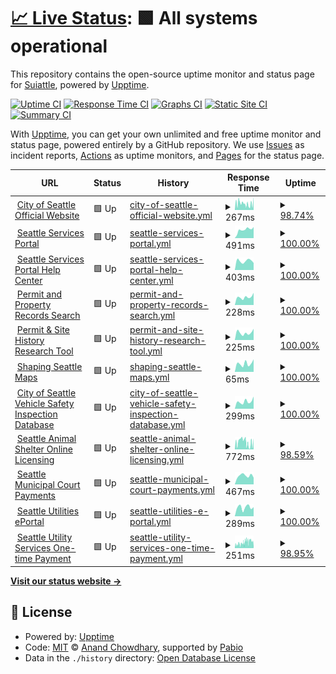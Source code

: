 # [📈 Live Status](https://Suiattle.github.io/upptime): <!--live status--> **🟩 All systems operational**

This repository contains the open-source uptime monitor and status page for [Suiattle](https://Suiattle.github.io/upptime), powered by [Upptime](https://github.com/upptime/upptime).

[![Uptime CI](https://github.com/Suiattle/upptime/workflows/Uptime%20CI/badge.svg)](https://github.com/Suiattle/upptime/actions?query=workflow%3A%22Uptime+CI%22)
[![Response Time CI](https://github.com/Suiattle/upptime/workflows/Response%20Time%20CI/badge.svg)](https://github.com/Suiattle/upptime/actions?query=workflow%3A%22Response+Time+CI%22)
[![Graphs CI](https://github.com/Suiattle/upptime/workflows/Graphs%20CI/badge.svg)](https://github.com/Suiattle/upptime/actions?query=workflow%3A%22Graphs+CI%22)
[![Static Site CI](https://github.com/Suiattle/upptime/workflows/Static%20Site%20CI/badge.svg)](https://github.com/Suiattle/upptime/actions?query=workflow%3A%22Static+Site+CI%22)
[![Summary CI](https://github.com/Suiattle/upptime/workflows/Summary%20CI/badge.svg)](https://github.com/Suiattle/upptime/actions?query=workflow%3A%22Summary+CI%22)

With [Upptime](https://upptime.js.org), you can get your own unlimited and free uptime monitor and status page, powered entirely by a GitHub repository. We use [Issues](https://github.com/Suiattle/upptime/issues) as incident reports, [Actions](https://github.com/Suiattle/upptime/actions) as uptime monitors, and [Pages](https://Suiattle.github.io/upptime) for the status page.

<!--start: status pages-->
<!-- This summary is generated by Upptime (https://github.com/upptime/upptime) -->
<!-- Do not edit this manually, your changes will be overwritten -->
<!-- prettier-ignore -->
| URL | Status | History | Response Time | Uptime |
| --- | ------ | ------- | ------------- | ------ |
| <img alt="" src="https://icons.duckduckgo.com/ip3/www.seattle.gov.ico" height="13"> [City of Seattle Official Website](https://www.seattle.gov) | 🟩 Up | [city-of-seattle-official-website.yml](https://github.com/Suiattle/upptime/commits/HEAD/history/city-of-seattle-official-website.yml) | <details><summary><img alt="Response time graph" src="./graphs/city-of-seattle-official-website/response-time-week.png" height="20"> 267ms</summary><br><a href="https://Suiattle.github.io/upptime/history/city-of-seattle-official-website"><img alt="Response time 563" src="https://img.shields.io/endpoint?url=https%3A%2F%2Fraw.githubusercontent.com%2FSuiattle%2Fupptime%2FHEAD%2Fapi%2Fcity-of-seattle-official-website%2Fresponse-time.json"></a><br><a href="https://Suiattle.github.io/upptime/history/city-of-seattle-official-website"><img alt="24-hour response time 254" src="https://img.shields.io/endpoint?url=https%3A%2F%2Fraw.githubusercontent.com%2FSuiattle%2Fupptime%2FHEAD%2Fapi%2Fcity-of-seattle-official-website%2Fresponse-time-day.json"></a><br><a href="https://Suiattle.github.io/upptime/history/city-of-seattle-official-website"><img alt="7-day response time 267" src="https://img.shields.io/endpoint?url=https%3A%2F%2Fraw.githubusercontent.com%2FSuiattle%2Fupptime%2FHEAD%2Fapi%2Fcity-of-seattle-official-website%2Fresponse-time-week.json"></a><br><a href="https://Suiattle.github.io/upptime/history/city-of-seattle-official-website"><img alt="30-day response time 421" src="https://img.shields.io/endpoint?url=https%3A%2F%2Fraw.githubusercontent.com%2FSuiattle%2Fupptime%2FHEAD%2Fapi%2Fcity-of-seattle-official-website%2Fresponse-time-month.json"></a><br><a href="https://Suiattle.github.io/upptime/history/city-of-seattle-official-website"><img alt="1-year response time 563" src="https://img.shields.io/endpoint?url=https%3A%2F%2Fraw.githubusercontent.com%2FSuiattle%2Fupptime%2FHEAD%2Fapi%2Fcity-of-seattle-official-website%2Fresponse-time-year.json"></a></details> | <details><summary><a href="https://Suiattle.github.io/upptime/history/city-of-seattle-official-website">98.74%</a></summary><a href="https://Suiattle.github.io/upptime/history/city-of-seattle-official-website"><img alt="All-time uptime 99.86%" src="https://img.shields.io/endpoint?url=https%3A%2F%2Fraw.githubusercontent.com%2FSuiattle%2Fupptime%2FHEAD%2Fapi%2Fcity-of-seattle-official-website%2Fuptime.json"></a><br><a href="https://Suiattle.github.io/upptime/history/city-of-seattle-official-website"><img alt="24-hour uptime 93.35%" src="https://img.shields.io/endpoint?url=https%3A%2F%2Fraw.githubusercontent.com%2FSuiattle%2Fupptime%2FHEAD%2Fapi%2Fcity-of-seattle-official-website%2Fuptime-day.json"></a><br><a href="https://Suiattle.github.io/upptime/history/city-of-seattle-official-website"><img alt="7-day uptime 98.74%" src="https://img.shields.io/endpoint?url=https%3A%2F%2Fraw.githubusercontent.com%2FSuiattle%2Fupptime%2FHEAD%2Fapi%2Fcity-of-seattle-official-website%2Fuptime-week.json"></a><br><a href="https://Suiattle.github.io/upptime/history/city-of-seattle-official-website"><img alt="30-day uptime 99.71%" src="https://img.shields.io/endpoint?url=https%3A%2F%2Fraw.githubusercontent.com%2FSuiattle%2Fupptime%2FHEAD%2Fapi%2Fcity-of-seattle-official-website%2Fuptime-month.json"></a><br><a href="https://Suiattle.github.io/upptime/history/city-of-seattle-official-website"><img alt="1-year uptime 99.86%" src="https://img.shields.io/endpoint?url=https%3A%2F%2Fraw.githubusercontent.com%2FSuiattle%2Fupptime%2FHEAD%2Fapi%2Fcity-of-seattle-official-website%2Fuptime-year.json"></a></details>
| <img alt="" src="https://icons.duckduckgo.com/ip3/services.seattle.gov.ico" height="13"> [Seattle Services Portal](https://services.seattle.gov/portal/) | 🟩 Up | [seattle-services-portal.yml](https://github.com/Suiattle/upptime/commits/HEAD/history/seattle-services-portal.yml) | <details><summary><img alt="Response time graph" src="./graphs/seattle-services-portal/response-time-week.png" height="20"> 491ms</summary><br><a href="https://Suiattle.github.io/upptime/history/seattle-services-portal"><img alt="Response time 397" src="https://img.shields.io/endpoint?url=https%3A%2F%2Fraw.githubusercontent.com%2FSuiattle%2Fupptime%2FHEAD%2Fapi%2Fseattle-services-portal%2Fresponse-time.json"></a><br><a href="https://Suiattle.github.io/upptime/history/seattle-services-portal"><img alt="24-hour response time 333" src="https://img.shields.io/endpoint?url=https%3A%2F%2Fraw.githubusercontent.com%2FSuiattle%2Fupptime%2FHEAD%2Fapi%2Fseattle-services-portal%2Fresponse-time-day.json"></a><br><a href="https://Suiattle.github.io/upptime/history/seattle-services-portal"><img alt="7-day response time 491" src="https://img.shields.io/endpoint?url=https%3A%2F%2Fraw.githubusercontent.com%2FSuiattle%2Fupptime%2FHEAD%2Fapi%2Fseattle-services-portal%2Fresponse-time-week.json"></a><br><a href="https://Suiattle.github.io/upptime/history/seattle-services-portal"><img alt="30-day response time 413" src="https://img.shields.io/endpoint?url=https%3A%2F%2Fraw.githubusercontent.com%2FSuiattle%2Fupptime%2FHEAD%2Fapi%2Fseattle-services-portal%2Fresponse-time-month.json"></a><br><a href="https://Suiattle.github.io/upptime/history/seattle-services-portal"><img alt="1-year response time 397" src="https://img.shields.io/endpoint?url=https%3A%2F%2Fraw.githubusercontent.com%2FSuiattle%2Fupptime%2FHEAD%2Fapi%2Fseattle-services-portal%2Fresponse-time-year.json"></a></details> | <details><summary><a href="https://Suiattle.github.io/upptime/history/seattle-services-portal">100.00%</a></summary><a href="https://Suiattle.github.io/upptime/history/seattle-services-portal"><img alt="All-time uptime 99.85%" src="https://img.shields.io/endpoint?url=https%3A%2F%2Fraw.githubusercontent.com%2FSuiattle%2Fupptime%2FHEAD%2Fapi%2Fseattle-services-portal%2Fuptime.json"></a><br><a href="https://Suiattle.github.io/upptime/history/seattle-services-portal"><img alt="24-hour uptime 100.00%" src="https://img.shields.io/endpoint?url=https%3A%2F%2Fraw.githubusercontent.com%2FSuiattle%2Fupptime%2FHEAD%2Fapi%2Fseattle-services-portal%2Fuptime-day.json"></a><br><a href="https://Suiattle.github.io/upptime/history/seattle-services-portal"><img alt="7-day uptime 100.00%" src="https://img.shields.io/endpoint?url=https%3A%2F%2Fraw.githubusercontent.com%2FSuiattle%2Fupptime%2FHEAD%2Fapi%2Fseattle-services-portal%2Fuptime-week.json"></a><br><a href="https://Suiattle.github.io/upptime/history/seattle-services-portal"><img alt="30-day uptime 99.86%" src="https://img.shields.io/endpoint?url=https%3A%2F%2Fraw.githubusercontent.com%2FSuiattle%2Fupptime%2FHEAD%2Fapi%2Fseattle-services-portal%2Fuptime-month.json"></a><br><a href="https://Suiattle.github.io/upptime/history/seattle-services-portal"><img alt="1-year uptime 99.85%" src="https://img.shields.io/endpoint?url=https%3A%2F%2Fraw.githubusercontent.com%2FSuiattle%2Fupptime%2FHEAD%2Fapi%2Fseattle-services-portal%2Fuptime-year.json"></a></details>
| <img alt="" src="https://icons.duckduckgo.com/ip3/seattlegov.zendesk.com.ico" height="13"> [Seattle Services Portal Help Center](https://seattlegov.zendesk.com/hc/) | 🟩 Up | [seattle-services-portal-help-center.yml](https://github.com/Suiattle/upptime/commits/HEAD/history/seattle-services-portal-help-center.yml) | <details><summary><img alt="Response time graph" src="./graphs/seattle-services-portal-help-center/response-time-week.png" height="20"> 403ms</summary><br><a href="https://Suiattle.github.io/upptime/history/seattle-services-portal-help-center"><img alt="Response time 415" src="https://img.shields.io/endpoint?url=https%3A%2F%2Fraw.githubusercontent.com%2FSuiattle%2Fupptime%2FHEAD%2Fapi%2Fseattle-services-portal-help-center%2Fresponse-time.json"></a><br><a href="https://Suiattle.github.io/upptime/history/seattle-services-portal-help-center"><img alt="24-hour response time 401" src="https://img.shields.io/endpoint?url=https%3A%2F%2Fraw.githubusercontent.com%2FSuiattle%2Fupptime%2FHEAD%2Fapi%2Fseattle-services-portal-help-center%2Fresponse-time-day.json"></a><br><a href="https://Suiattle.github.io/upptime/history/seattle-services-portal-help-center"><img alt="7-day response time 403" src="https://img.shields.io/endpoint?url=https%3A%2F%2Fraw.githubusercontent.com%2FSuiattle%2Fupptime%2FHEAD%2Fapi%2Fseattle-services-portal-help-center%2Fresponse-time-week.json"></a><br><a href="https://Suiattle.github.io/upptime/history/seattle-services-portal-help-center"><img alt="30-day response time 422" src="https://img.shields.io/endpoint?url=https%3A%2F%2Fraw.githubusercontent.com%2FSuiattle%2Fupptime%2FHEAD%2Fapi%2Fseattle-services-portal-help-center%2Fresponse-time-month.json"></a><br><a href="https://Suiattle.github.io/upptime/history/seattle-services-portal-help-center"><img alt="1-year response time 415" src="https://img.shields.io/endpoint?url=https%3A%2F%2Fraw.githubusercontent.com%2FSuiattle%2Fupptime%2FHEAD%2Fapi%2Fseattle-services-portal-help-center%2Fresponse-time-year.json"></a></details> | <details><summary><a href="https://Suiattle.github.io/upptime/history/seattle-services-portal-help-center">100.00%</a></summary><a href="https://Suiattle.github.io/upptime/history/seattle-services-portal-help-center"><img alt="All-time uptime 100.00%" src="https://img.shields.io/endpoint?url=https%3A%2F%2Fraw.githubusercontent.com%2FSuiattle%2Fupptime%2FHEAD%2Fapi%2Fseattle-services-portal-help-center%2Fuptime.json"></a><br><a href="https://Suiattle.github.io/upptime/history/seattle-services-portal-help-center"><img alt="24-hour uptime 100.00%" src="https://img.shields.io/endpoint?url=https%3A%2F%2Fraw.githubusercontent.com%2FSuiattle%2Fupptime%2FHEAD%2Fapi%2Fseattle-services-portal-help-center%2Fuptime-day.json"></a><br><a href="https://Suiattle.github.io/upptime/history/seattle-services-portal-help-center"><img alt="7-day uptime 100.00%" src="https://img.shields.io/endpoint?url=https%3A%2F%2Fraw.githubusercontent.com%2FSuiattle%2Fupptime%2FHEAD%2Fapi%2Fseattle-services-portal-help-center%2Fuptime-week.json"></a><br><a href="https://Suiattle.github.io/upptime/history/seattle-services-portal-help-center"><img alt="30-day uptime 100.00%" src="https://img.shields.io/endpoint?url=https%3A%2F%2Fraw.githubusercontent.com%2FSuiattle%2Fupptime%2FHEAD%2Fapi%2Fseattle-services-portal-help-center%2Fuptime-month.json"></a><br><a href="https://Suiattle.github.io/upptime/history/seattle-services-portal-help-center"><img alt="1-year uptime 100.00%" src="https://img.shields.io/endpoint?url=https%3A%2F%2Fraw.githubusercontent.com%2FSuiattle%2Fupptime%2FHEAD%2Fapi%2Fseattle-services-portal-help-center%2Fuptime-year.json"></a></details>
| <img alt="" src="https://icons.duckduckgo.com/ip3/web.seattle.gov.ico" height="13"> [Permit and Property Records Search](https://web.seattle.gov/dpd/edms/) | 🟩 Up | [permit-and-property-records-search.yml](https://github.com/Suiattle/upptime/commits/HEAD/history/permit-and-property-records-search.yml) | <details><summary><img alt="Response time graph" src="./graphs/permit-and-property-records-search/response-time-week.png" height="20"> 228ms</summary><br><a href="https://Suiattle.github.io/upptime/history/permit-and-property-records-search"><img alt="Response time 271" src="https://img.shields.io/endpoint?url=https%3A%2F%2Fraw.githubusercontent.com%2FSuiattle%2Fupptime%2FHEAD%2Fapi%2Fpermit-and-property-records-search%2Fresponse-time.json"></a><br><a href="https://Suiattle.github.io/upptime/history/permit-and-property-records-search"><img alt="24-hour response time 276" src="https://img.shields.io/endpoint?url=https%3A%2F%2Fraw.githubusercontent.com%2FSuiattle%2Fupptime%2FHEAD%2Fapi%2Fpermit-and-property-records-search%2Fresponse-time-day.json"></a><br><a href="https://Suiattle.github.io/upptime/history/permit-and-property-records-search"><img alt="7-day response time 228" src="https://img.shields.io/endpoint?url=https%3A%2F%2Fraw.githubusercontent.com%2FSuiattle%2Fupptime%2FHEAD%2Fapi%2Fpermit-and-property-records-search%2Fresponse-time-week.json"></a><br><a href="https://Suiattle.github.io/upptime/history/permit-and-property-records-search"><img alt="30-day response time 264" src="https://img.shields.io/endpoint?url=https%3A%2F%2Fraw.githubusercontent.com%2FSuiattle%2Fupptime%2FHEAD%2Fapi%2Fpermit-and-property-records-search%2Fresponse-time-month.json"></a><br><a href="https://Suiattle.github.io/upptime/history/permit-and-property-records-search"><img alt="1-year response time 271" src="https://img.shields.io/endpoint?url=https%3A%2F%2Fraw.githubusercontent.com%2FSuiattle%2Fupptime%2FHEAD%2Fapi%2Fpermit-and-property-records-search%2Fresponse-time-year.json"></a></details> | <details><summary><a href="https://Suiattle.github.io/upptime/history/permit-and-property-records-search">100.00%</a></summary><a href="https://Suiattle.github.io/upptime/history/permit-and-property-records-search"><img alt="All-time uptime 100.00%" src="https://img.shields.io/endpoint?url=https%3A%2F%2Fraw.githubusercontent.com%2FSuiattle%2Fupptime%2FHEAD%2Fapi%2Fpermit-and-property-records-search%2Fuptime.json"></a><br><a href="https://Suiattle.github.io/upptime/history/permit-and-property-records-search"><img alt="24-hour uptime 100.00%" src="https://img.shields.io/endpoint?url=https%3A%2F%2Fraw.githubusercontent.com%2FSuiattle%2Fupptime%2FHEAD%2Fapi%2Fpermit-and-property-records-search%2Fuptime-day.json"></a><br><a href="https://Suiattle.github.io/upptime/history/permit-and-property-records-search"><img alt="7-day uptime 100.00%" src="https://img.shields.io/endpoint?url=https%3A%2F%2Fraw.githubusercontent.com%2FSuiattle%2Fupptime%2FHEAD%2Fapi%2Fpermit-and-property-records-search%2Fuptime-week.json"></a><br><a href="https://Suiattle.github.io/upptime/history/permit-and-property-records-search"><img alt="30-day uptime 100.00%" src="https://img.shields.io/endpoint?url=https%3A%2F%2Fraw.githubusercontent.com%2FSuiattle%2Fupptime%2FHEAD%2Fapi%2Fpermit-and-property-records-search%2Fuptime-month.json"></a><br><a href="https://Suiattle.github.io/upptime/history/permit-and-property-records-search"><img alt="1-year uptime 100.00%" src="https://img.shields.io/endpoint?url=https%3A%2F%2Fraw.githubusercontent.com%2FSuiattle%2Fupptime%2FHEAD%2Fapi%2Fpermit-and-property-records-search%2Fuptime-year.json"></a></details>
| <img alt="" src="https://icons.duckduckgo.com/ip3/maps.seattle.gov.ico" height="13"> [Permit & Site History Research Tool](https://maps.seattle.gov/sdcipermithistory/) | 🟩 Up | [permit-and-site-history-research-tool.yml](https://github.com/Suiattle/upptime/commits/HEAD/history/permit-and-site-history-research-tool.yml) | <details><summary><img alt="Response time graph" src="./graphs/permit-and-site-history-research-tool/response-time-week.png" height="20"> 225ms</summary><br><a href="https://Suiattle.github.io/upptime/history/permit-and-site-history-research-tool"><img alt="Response time 487" src="https://img.shields.io/endpoint?url=https%3A%2F%2Fraw.githubusercontent.com%2FSuiattle%2Fupptime%2FHEAD%2Fapi%2Fpermit-and-site-history-research-tool%2Fresponse-time.json"></a><br><a href="https://Suiattle.github.io/upptime/history/permit-and-site-history-research-tool"><img alt="24-hour response time 275" src="https://img.shields.io/endpoint?url=https%3A%2F%2Fraw.githubusercontent.com%2FSuiattle%2Fupptime%2FHEAD%2Fapi%2Fpermit-and-site-history-research-tool%2Fresponse-time-day.json"></a><br><a href="https://Suiattle.github.io/upptime/history/permit-and-site-history-research-tool"><img alt="7-day response time 225" src="https://img.shields.io/endpoint?url=https%3A%2F%2Fraw.githubusercontent.com%2FSuiattle%2Fupptime%2FHEAD%2Fapi%2Fpermit-and-site-history-research-tool%2Fresponse-time-week.json"></a><br><a href="https://Suiattle.github.io/upptime/history/permit-and-site-history-research-tool"><img alt="30-day response time 501" src="https://img.shields.io/endpoint?url=https%3A%2F%2Fraw.githubusercontent.com%2FSuiattle%2Fupptime%2FHEAD%2Fapi%2Fpermit-and-site-history-research-tool%2Fresponse-time-month.json"></a><br><a href="https://Suiattle.github.io/upptime/history/permit-and-site-history-research-tool"><img alt="1-year response time 487" src="https://img.shields.io/endpoint?url=https%3A%2F%2Fraw.githubusercontent.com%2FSuiattle%2Fupptime%2FHEAD%2Fapi%2Fpermit-and-site-history-research-tool%2Fresponse-time-year.json"></a></details> | <details><summary><a href="https://Suiattle.github.io/upptime/history/permit-and-site-history-research-tool">100.00%</a></summary><a href="https://Suiattle.github.io/upptime/history/permit-and-site-history-research-tool"><img alt="All-time uptime 99.98%" src="https://img.shields.io/endpoint?url=https%3A%2F%2Fraw.githubusercontent.com%2FSuiattle%2Fupptime%2FHEAD%2Fapi%2Fpermit-and-site-history-research-tool%2Fuptime.json"></a><br><a href="https://Suiattle.github.io/upptime/history/permit-and-site-history-research-tool"><img alt="24-hour uptime 100.00%" src="https://img.shields.io/endpoint?url=https%3A%2F%2Fraw.githubusercontent.com%2FSuiattle%2Fupptime%2FHEAD%2Fapi%2Fpermit-and-site-history-research-tool%2Fuptime-day.json"></a><br><a href="https://Suiattle.github.io/upptime/history/permit-and-site-history-research-tool"><img alt="7-day uptime 100.00%" src="https://img.shields.io/endpoint?url=https%3A%2F%2Fraw.githubusercontent.com%2FSuiattle%2Fupptime%2FHEAD%2Fapi%2Fpermit-and-site-history-research-tool%2Fuptime-week.json"></a><br><a href="https://Suiattle.github.io/upptime/history/permit-and-site-history-research-tool"><img alt="30-day uptime 100.00%" src="https://img.shields.io/endpoint?url=https%3A%2F%2Fraw.githubusercontent.com%2FSuiattle%2Fupptime%2FHEAD%2Fapi%2Fpermit-and-site-history-research-tool%2Fuptime-month.json"></a><br><a href="https://Suiattle.github.io/upptime/history/permit-and-site-history-research-tool"><img alt="1-year uptime 99.98%" src="https://img.shields.io/endpoint?url=https%3A%2F%2Fraw.githubusercontent.com%2FSuiattle%2Fupptime%2FHEAD%2Fapi%2Fpermit-and-site-history-research-tool%2Fuptime-year.json"></a></details>
| <img alt="" src="https://icons.duckduckgo.com/ip3/web.seattle.gov.ico" height="13"> [Shaping Seattle Maps](https://web.seattle.gov/sdci/ShapingSeattle/) | 🟩 Up | [shaping-seattle-maps.yml](https://github.com/Suiattle/upptime/commits/HEAD/history/shaping-seattle-maps.yml) | <details><summary><img alt="Response time graph" src="./graphs/shaping-seattle-maps/response-time-week.png" height="20"> 65ms</summary><br><a href="https://Suiattle.github.io/upptime/history/shaping-seattle-maps"><img alt="Response time 71" src="https://img.shields.io/endpoint?url=https%3A%2F%2Fraw.githubusercontent.com%2FSuiattle%2Fupptime%2FHEAD%2Fapi%2Fshaping-seattle-maps%2Fresponse-time.json"></a><br><a href="https://Suiattle.github.io/upptime/history/shaping-seattle-maps"><img alt="24-hour response time 65" src="https://img.shields.io/endpoint?url=https%3A%2F%2Fraw.githubusercontent.com%2FSuiattle%2Fupptime%2FHEAD%2Fapi%2Fshaping-seattle-maps%2Fresponse-time-day.json"></a><br><a href="https://Suiattle.github.io/upptime/history/shaping-seattle-maps"><img alt="7-day response time 65" src="https://img.shields.io/endpoint?url=https%3A%2F%2Fraw.githubusercontent.com%2FSuiattle%2Fupptime%2FHEAD%2Fapi%2Fshaping-seattle-maps%2Fresponse-time-week.json"></a><br><a href="https://Suiattle.github.io/upptime/history/shaping-seattle-maps"><img alt="30-day response time 68" src="https://img.shields.io/endpoint?url=https%3A%2F%2Fraw.githubusercontent.com%2FSuiattle%2Fupptime%2FHEAD%2Fapi%2Fshaping-seattle-maps%2Fresponse-time-month.json"></a><br><a href="https://Suiattle.github.io/upptime/history/shaping-seattle-maps"><img alt="1-year response time 71" src="https://img.shields.io/endpoint?url=https%3A%2F%2Fraw.githubusercontent.com%2FSuiattle%2Fupptime%2FHEAD%2Fapi%2Fshaping-seattle-maps%2Fresponse-time-year.json"></a></details> | <details><summary><a href="https://Suiattle.github.io/upptime/history/shaping-seattle-maps">100.00%</a></summary><a href="https://Suiattle.github.io/upptime/history/shaping-seattle-maps"><img alt="All-time uptime 99.93%" src="https://img.shields.io/endpoint?url=https%3A%2F%2Fraw.githubusercontent.com%2FSuiattle%2Fupptime%2FHEAD%2Fapi%2Fshaping-seattle-maps%2Fuptime.json"></a><br><a href="https://Suiattle.github.io/upptime/history/shaping-seattle-maps"><img alt="24-hour uptime 100.00%" src="https://img.shields.io/endpoint?url=https%3A%2F%2Fraw.githubusercontent.com%2FSuiattle%2Fupptime%2FHEAD%2Fapi%2Fshaping-seattle-maps%2Fuptime-day.json"></a><br><a href="https://Suiattle.github.io/upptime/history/shaping-seattle-maps"><img alt="7-day uptime 100.00%" src="https://img.shields.io/endpoint?url=https%3A%2F%2Fraw.githubusercontent.com%2FSuiattle%2Fupptime%2FHEAD%2Fapi%2Fshaping-seattle-maps%2Fuptime-week.json"></a><br><a href="https://Suiattle.github.io/upptime/history/shaping-seattle-maps"><img alt="30-day uptime 99.96%" src="https://img.shields.io/endpoint?url=https%3A%2F%2Fraw.githubusercontent.com%2FSuiattle%2Fupptime%2FHEAD%2Fapi%2Fshaping-seattle-maps%2Fuptime-month.json"></a><br><a href="https://Suiattle.github.io/upptime/history/shaping-seattle-maps"><img alt="1-year uptime 99.93%" src="https://img.shields.io/endpoint?url=https%3A%2F%2Fraw.githubusercontent.com%2FSuiattle%2Fupptime%2FHEAD%2Fapi%2Fshaping-seattle-maps%2Fuptime-year.json"></a></details>
| <img alt="" src="https://icons.duckduckgo.com/ip3/web6.seattle.gov.ico" height="13"> [City of Seattle Vehicle Safety Inspection Database](https://web6.seattle.gov/FAS/Vsid) | 🟩 Up | [city-of-seattle-vehicle-safety-inspection-database.yml](https://github.com/Suiattle/upptime/commits/HEAD/history/city-of-seattle-vehicle-safety-inspection-database.yml) | <details><summary><img alt="Response time graph" src="./graphs/city-of-seattle-vehicle-safety-inspection-database/response-time-week.png" height="20"> 299ms</summary><br><a href="https://Suiattle.github.io/upptime/history/city-of-seattle-vehicle-safety-inspection-database"><img alt="Response time 336" src="https://img.shields.io/endpoint?url=https%3A%2F%2Fraw.githubusercontent.com%2FSuiattle%2Fupptime%2FHEAD%2Fapi%2Fcity-of-seattle-vehicle-safety-inspection-database%2Fresponse-time.json"></a><br><a href="https://Suiattle.github.io/upptime/history/city-of-seattle-vehicle-safety-inspection-database"><img alt="24-hour response time 356" src="https://img.shields.io/endpoint?url=https%3A%2F%2Fraw.githubusercontent.com%2FSuiattle%2Fupptime%2FHEAD%2Fapi%2Fcity-of-seattle-vehicle-safety-inspection-database%2Fresponse-time-day.json"></a><br><a href="https://Suiattle.github.io/upptime/history/city-of-seattle-vehicle-safety-inspection-database"><img alt="7-day response time 299" src="https://img.shields.io/endpoint?url=https%3A%2F%2Fraw.githubusercontent.com%2FSuiattle%2Fupptime%2FHEAD%2Fapi%2Fcity-of-seattle-vehicle-safety-inspection-database%2Fresponse-time-week.json"></a><br><a href="https://Suiattle.github.io/upptime/history/city-of-seattle-vehicle-safety-inspection-database"><img alt="30-day response time 328" src="https://img.shields.io/endpoint?url=https%3A%2F%2Fraw.githubusercontent.com%2FSuiattle%2Fupptime%2FHEAD%2Fapi%2Fcity-of-seattle-vehicle-safety-inspection-database%2Fresponse-time-month.json"></a><br><a href="https://Suiattle.github.io/upptime/history/city-of-seattle-vehicle-safety-inspection-database"><img alt="1-year response time 336" src="https://img.shields.io/endpoint?url=https%3A%2F%2Fraw.githubusercontent.com%2FSuiattle%2Fupptime%2FHEAD%2Fapi%2Fcity-of-seattle-vehicle-safety-inspection-database%2Fresponse-time-year.json"></a></details> | <details><summary><a href="https://Suiattle.github.io/upptime/history/city-of-seattle-vehicle-safety-inspection-database">100.00%</a></summary><a href="https://Suiattle.github.io/upptime/history/city-of-seattle-vehicle-safety-inspection-database"><img alt="All-time uptime 100.00%" src="https://img.shields.io/endpoint?url=https%3A%2F%2Fraw.githubusercontent.com%2FSuiattle%2Fupptime%2FHEAD%2Fapi%2Fcity-of-seattle-vehicle-safety-inspection-database%2Fuptime.json"></a><br><a href="https://Suiattle.github.io/upptime/history/city-of-seattle-vehicle-safety-inspection-database"><img alt="24-hour uptime 100.00%" src="https://img.shields.io/endpoint?url=https%3A%2F%2Fraw.githubusercontent.com%2FSuiattle%2Fupptime%2FHEAD%2Fapi%2Fcity-of-seattle-vehicle-safety-inspection-database%2Fuptime-day.json"></a><br><a href="https://Suiattle.github.io/upptime/history/city-of-seattle-vehicle-safety-inspection-database"><img alt="7-day uptime 100.00%" src="https://img.shields.io/endpoint?url=https%3A%2F%2Fraw.githubusercontent.com%2FSuiattle%2Fupptime%2FHEAD%2Fapi%2Fcity-of-seattle-vehicle-safety-inspection-database%2Fuptime-week.json"></a><br><a href="https://Suiattle.github.io/upptime/history/city-of-seattle-vehicle-safety-inspection-database"><img alt="30-day uptime 100.00%" src="https://img.shields.io/endpoint?url=https%3A%2F%2Fraw.githubusercontent.com%2FSuiattle%2Fupptime%2FHEAD%2Fapi%2Fcity-of-seattle-vehicle-safety-inspection-database%2Fuptime-month.json"></a><br><a href="https://Suiattle.github.io/upptime/history/city-of-seattle-vehicle-safety-inspection-database"><img alt="1-year uptime 100.00%" src="https://img.shields.io/endpoint?url=https%3A%2F%2Fraw.githubusercontent.com%2FSuiattle%2Fupptime%2FHEAD%2Fapi%2Fcity-of-seattle-vehicle-safety-inspection-database%2Fuptime-year.json"></a></details>
| <img alt="" src="https://icons.duckduckgo.com/ip3/www.seattle.gov.ico" height="13"> [Seattle Animal Shelter Online Licensing](https://www.seattle.gov/animal-shelter/license/online-pet-licensing) | 🟩 Up | [seattle-animal-shelter-online-licensing.yml](https://github.com/Suiattle/upptime/commits/HEAD/history/seattle-animal-shelter-online-licensing.yml) | <details><summary><img alt="Response time graph" src="./graphs/seattle-animal-shelter-online-licensing/response-time-week.png" height="20"> 772ms</summary><br><a href="https://Suiattle.github.io/upptime/history/seattle-animal-shelter-online-licensing"><img alt="Response time 854" src="https://img.shields.io/endpoint?url=https%3A%2F%2Fraw.githubusercontent.com%2FSuiattle%2Fupptime%2FHEAD%2Fapi%2Fseattle-animal-shelter-online-licensing%2Fresponse-time.json"></a><br><a href="https://Suiattle.github.io/upptime/history/seattle-animal-shelter-online-licensing"><img alt="24-hour response time 1002" src="https://img.shields.io/endpoint?url=https%3A%2F%2Fraw.githubusercontent.com%2FSuiattle%2Fupptime%2FHEAD%2Fapi%2Fseattle-animal-shelter-online-licensing%2Fresponse-time-day.json"></a><br><a href="https://Suiattle.github.io/upptime/history/seattle-animal-shelter-online-licensing"><img alt="7-day response time 772" src="https://img.shields.io/endpoint?url=https%3A%2F%2Fraw.githubusercontent.com%2FSuiattle%2Fupptime%2FHEAD%2Fapi%2Fseattle-animal-shelter-online-licensing%2Fresponse-time-week.json"></a><br><a href="https://Suiattle.github.io/upptime/history/seattle-animal-shelter-online-licensing"><img alt="30-day response time 702" src="https://img.shields.io/endpoint?url=https%3A%2F%2Fraw.githubusercontent.com%2FSuiattle%2Fupptime%2FHEAD%2Fapi%2Fseattle-animal-shelter-online-licensing%2Fresponse-time-month.json"></a><br><a href="https://Suiattle.github.io/upptime/history/seattle-animal-shelter-online-licensing"><img alt="1-year response time 854" src="https://img.shields.io/endpoint?url=https%3A%2F%2Fraw.githubusercontent.com%2FSuiattle%2Fupptime%2FHEAD%2Fapi%2Fseattle-animal-shelter-online-licensing%2Fresponse-time-year.json"></a></details> | <details><summary><a href="https://Suiattle.github.io/upptime/history/seattle-animal-shelter-online-licensing">98.59%</a></summary><a href="https://Suiattle.github.io/upptime/history/seattle-animal-shelter-online-licensing"><img alt="All-time uptime 99.77%" src="https://img.shields.io/endpoint?url=https%3A%2F%2Fraw.githubusercontent.com%2FSuiattle%2Fupptime%2FHEAD%2Fapi%2Fseattle-animal-shelter-online-licensing%2Fuptime.json"></a><br><a href="https://Suiattle.github.io/upptime/history/seattle-animal-shelter-online-licensing"><img alt="24-hour uptime 93.32%" src="https://img.shields.io/endpoint?url=https%3A%2F%2Fraw.githubusercontent.com%2FSuiattle%2Fupptime%2FHEAD%2Fapi%2Fseattle-animal-shelter-online-licensing%2Fuptime-day.json"></a><br><a href="https://Suiattle.github.io/upptime/history/seattle-animal-shelter-online-licensing"><img alt="7-day uptime 98.59%" src="https://img.shields.io/endpoint?url=https%3A%2F%2Fraw.githubusercontent.com%2FSuiattle%2Fupptime%2FHEAD%2Fapi%2Fseattle-animal-shelter-online-licensing%2Fuptime-week.json"></a><br><a href="https://Suiattle.github.io/upptime/history/seattle-animal-shelter-online-licensing"><img alt="30-day uptime 99.63%" src="https://img.shields.io/endpoint?url=https%3A%2F%2Fraw.githubusercontent.com%2FSuiattle%2Fupptime%2FHEAD%2Fapi%2Fseattle-animal-shelter-online-licensing%2Fuptime-month.json"></a><br><a href="https://Suiattle.github.io/upptime/history/seattle-animal-shelter-online-licensing"><img alt="1-year uptime 99.77%" src="https://img.shields.io/endpoint?url=https%3A%2F%2Fraw.githubusercontent.com%2FSuiattle%2Fupptime%2FHEAD%2Fapi%2Fseattle-animal-shelter-online-licensing%2Fuptime-year.json"></a></details>
| <img alt="" src="https://icons.duckduckgo.com/ip3/secure8.i-doxs.net.ico" height="13"> [Seattle Municipal Court Payments](https://secure8.i-doxs.net/SeattleSMC/) | 🟩 Up | [seattle-municipal-court-payments.yml](https://github.com/Suiattle/upptime/commits/HEAD/history/seattle-municipal-court-payments.yml) | <details><summary><img alt="Response time graph" src="./graphs/seattle-municipal-court-payments/response-time-week.png" height="20"> 467ms</summary><br><a href="https://Suiattle.github.io/upptime/history/seattle-municipal-court-payments"><img alt="Response time 451" src="https://img.shields.io/endpoint?url=https%3A%2F%2Fraw.githubusercontent.com%2FSuiattle%2Fupptime%2FHEAD%2Fapi%2Fseattle-municipal-court-payments%2Fresponse-time.json"></a><br><a href="https://Suiattle.github.io/upptime/history/seattle-municipal-court-payments"><img alt="24-hour response time 327" src="https://img.shields.io/endpoint?url=https%3A%2F%2Fraw.githubusercontent.com%2FSuiattle%2Fupptime%2FHEAD%2Fapi%2Fseattle-municipal-court-payments%2Fresponse-time-day.json"></a><br><a href="https://Suiattle.github.io/upptime/history/seattle-municipal-court-payments"><img alt="7-day response time 467" src="https://img.shields.io/endpoint?url=https%3A%2F%2Fraw.githubusercontent.com%2FSuiattle%2Fupptime%2FHEAD%2Fapi%2Fseattle-municipal-court-payments%2Fresponse-time-week.json"></a><br><a href="https://Suiattle.github.io/upptime/history/seattle-municipal-court-payments"><img alt="30-day response time 370" src="https://img.shields.io/endpoint?url=https%3A%2F%2Fraw.githubusercontent.com%2FSuiattle%2Fupptime%2FHEAD%2Fapi%2Fseattle-municipal-court-payments%2Fresponse-time-month.json"></a><br><a href="https://Suiattle.github.io/upptime/history/seattle-municipal-court-payments"><img alt="1-year response time 451" src="https://img.shields.io/endpoint?url=https%3A%2F%2Fraw.githubusercontent.com%2FSuiattle%2Fupptime%2FHEAD%2Fapi%2Fseattle-municipal-court-payments%2Fresponse-time-year.json"></a></details> | <details><summary><a href="https://Suiattle.github.io/upptime/history/seattle-municipal-court-payments">100.00%</a></summary><a href="https://Suiattle.github.io/upptime/history/seattle-municipal-court-payments"><img alt="All-time uptime 99.92%" src="https://img.shields.io/endpoint?url=https%3A%2F%2Fraw.githubusercontent.com%2FSuiattle%2Fupptime%2FHEAD%2Fapi%2Fseattle-municipal-court-payments%2Fuptime.json"></a><br><a href="https://Suiattle.github.io/upptime/history/seattle-municipal-court-payments"><img alt="24-hour uptime 100.00%" src="https://img.shields.io/endpoint?url=https%3A%2F%2Fraw.githubusercontent.com%2FSuiattle%2Fupptime%2FHEAD%2Fapi%2Fseattle-municipal-court-payments%2Fuptime-day.json"></a><br><a href="https://Suiattle.github.io/upptime/history/seattle-municipal-court-payments"><img alt="7-day uptime 100.00%" src="https://img.shields.io/endpoint?url=https%3A%2F%2Fraw.githubusercontent.com%2FSuiattle%2Fupptime%2FHEAD%2Fapi%2Fseattle-municipal-court-payments%2Fuptime-week.json"></a><br><a href="https://Suiattle.github.io/upptime/history/seattle-municipal-court-payments"><img alt="30-day uptime 100.00%" src="https://img.shields.io/endpoint?url=https%3A%2F%2Fraw.githubusercontent.com%2FSuiattle%2Fupptime%2FHEAD%2Fapi%2Fseattle-municipal-court-payments%2Fuptime-month.json"></a><br><a href="https://Suiattle.github.io/upptime/history/seattle-municipal-court-payments"><img alt="1-year uptime 99.92%" src="https://img.shields.io/endpoint?url=https%3A%2F%2Fraw.githubusercontent.com%2FSuiattle%2Fupptime%2FHEAD%2Fapi%2Fseattle-municipal-court-payments%2Fuptime-year.json"></a></details>
| <img alt="" src="https://icons.duckduckgo.com/ip3/myutilities.seattle.gov.ico" height="13"> [Seattle Utilities ePortal](https://myutilities.seattle.gov/eportal/) | 🟩 Up | [seattle-utilities-e-portal.yml](https://github.com/Suiattle/upptime/commits/HEAD/history/seattle-utilities-e-portal.yml) | <details><summary><img alt="Response time graph" src="./graphs/seattle-utilities-e-portal/response-time-week.png" height="20"> 289ms</summary><br><a href="https://Suiattle.github.io/upptime/history/seattle-utilities-e-portal"><img alt="Response time 251" src="https://img.shields.io/endpoint?url=https%3A%2F%2Fraw.githubusercontent.com%2FSuiattle%2Fupptime%2FHEAD%2Fapi%2Fseattle-utilities-e-portal%2Fresponse-time.json"></a><br><a href="https://Suiattle.github.io/upptime/history/seattle-utilities-e-portal"><img alt="24-hour response time 343" src="https://img.shields.io/endpoint?url=https%3A%2F%2Fraw.githubusercontent.com%2FSuiattle%2Fupptime%2FHEAD%2Fapi%2Fseattle-utilities-e-portal%2Fresponse-time-day.json"></a><br><a href="https://Suiattle.github.io/upptime/history/seattle-utilities-e-portal"><img alt="7-day response time 289" src="https://img.shields.io/endpoint?url=https%3A%2F%2Fraw.githubusercontent.com%2FSuiattle%2Fupptime%2FHEAD%2Fapi%2Fseattle-utilities-e-portal%2Fresponse-time-week.json"></a><br><a href="https://Suiattle.github.io/upptime/history/seattle-utilities-e-portal"><img alt="30-day response time 251" src="https://img.shields.io/endpoint?url=https%3A%2F%2Fraw.githubusercontent.com%2FSuiattle%2Fupptime%2FHEAD%2Fapi%2Fseattle-utilities-e-portal%2Fresponse-time-month.json"></a><br><a href="https://Suiattle.github.io/upptime/history/seattle-utilities-e-portal"><img alt="1-year response time 251" src="https://img.shields.io/endpoint?url=https%3A%2F%2Fraw.githubusercontent.com%2FSuiattle%2Fupptime%2FHEAD%2Fapi%2Fseattle-utilities-e-portal%2Fresponse-time-year.json"></a></details> | <details><summary><a href="https://Suiattle.github.io/upptime/history/seattle-utilities-e-portal">100.00%</a></summary><a href="https://Suiattle.github.io/upptime/history/seattle-utilities-e-portal"><img alt="All-time uptime 100.00%" src="https://img.shields.io/endpoint?url=https%3A%2F%2Fraw.githubusercontent.com%2FSuiattle%2Fupptime%2FHEAD%2Fapi%2Fseattle-utilities-e-portal%2Fuptime.json"></a><br><a href="https://Suiattle.github.io/upptime/history/seattle-utilities-e-portal"><img alt="24-hour uptime 100.00%" src="https://img.shields.io/endpoint?url=https%3A%2F%2Fraw.githubusercontent.com%2FSuiattle%2Fupptime%2FHEAD%2Fapi%2Fseattle-utilities-e-portal%2Fuptime-day.json"></a><br><a href="https://Suiattle.github.io/upptime/history/seattle-utilities-e-portal"><img alt="7-day uptime 100.00%" src="https://img.shields.io/endpoint?url=https%3A%2F%2Fraw.githubusercontent.com%2FSuiattle%2Fupptime%2FHEAD%2Fapi%2Fseattle-utilities-e-portal%2Fuptime-week.json"></a><br><a href="https://Suiattle.github.io/upptime/history/seattle-utilities-e-portal"><img alt="30-day uptime 100.00%" src="https://img.shields.io/endpoint?url=https%3A%2F%2Fraw.githubusercontent.com%2FSuiattle%2Fupptime%2FHEAD%2Fapi%2Fseattle-utilities-e-portal%2Fuptime-month.json"></a><br><a href="https://Suiattle.github.io/upptime/history/seattle-utilities-e-portal"><img alt="1-year uptime 100.00%" src="https://img.shields.io/endpoint?url=https%3A%2F%2Fraw.githubusercontent.com%2FSuiattle%2Fupptime%2FHEAD%2Fapi%2Fseattle-utilities-e-portal%2Fuptime-year.json"></a></details>
| <img alt="" src="https://icons.duckduckgo.com/ip3/utilities-self-service.ebill.seattle.gov.ico" height="13"> [Seattle Utility Services One-time Payment](https://utilities-self-service.ebill.seattle.gov/SeattleUtilities/OneTimeAdd.aspx) | 🟩 Up | [seattle-utility-services-one-time-payment.yml](https://github.com/Suiattle/upptime/commits/HEAD/history/seattle-utility-services-one-time-payment.yml) | <details><summary><img alt="Response time graph" src="./graphs/seattle-utility-services-one-time-payment/response-time-week.png" height="20"> 251ms</summary><br><a href="https://Suiattle.github.io/upptime/history/seattle-utility-services-one-time-payment"><img alt="Response time 266" src="https://img.shields.io/endpoint?url=https%3A%2F%2Fraw.githubusercontent.com%2FSuiattle%2Fupptime%2FHEAD%2Fapi%2Fseattle-utility-services-one-time-payment%2Fresponse-time.json"></a><br><a href="https://Suiattle.github.io/upptime/history/seattle-utility-services-one-time-payment"><img alt="24-hour response time 146" src="https://img.shields.io/endpoint?url=https%3A%2F%2Fraw.githubusercontent.com%2FSuiattle%2Fupptime%2FHEAD%2Fapi%2Fseattle-utility-services-one-time-payment%2Fresponse-time-day.json"></a><br><a href="https://Suiattle.github.io/upptime/history/seattle-utility-services-one-time-payment"><img alt="7-day response time 251" src="https://img.shields.io/endpoint?url=https%3A%2F%2Fraw.githubusercontent.com%2FSuiattle%2Fupptime%2FHEAD%2Fapi%2Fseattle-utility-services-one-time-payment%2Fresponse-time-week.json"></a><br><a href="https://Suiattle.github.io/upptime/history/seattle-utility-services-one-time-payment"><img alt="30-day response time 266" src="https://img.shields.io/endpoint?url=https%3A%2F%2Fraw.githubusercontent.com%2FSuiattle%2Fupptime%2FHEAD%2Fapi%2Fseattle-utility-services-one-time-payment%2Fresponse-time-month.json"></a><br><a href="https://Suiattle.github.io/upptime/history/seattle-utility-services-one-time-payment"><img alt="1-year response time 266" src="https://img.shields.io/endpoint?url=https%3A%2F%2Fraw.githubusercontent.com%2FSuiattle%2Fupptime%2FHEAD%2Fapi%2Fseattle-utility-services-one-time-payment%2Fresponse-time-year.json"></a></details> | <details><summary><a href="https://Suiattle.github.io/upptime/history/seattle-utility-services-one-time-payment">98.95%</a></summary><a href="https://Suiattle.github.io/upptime/history/seattle-utility-services-one-time-payment"><img alt="All-time uptime 99.51%" src="https://img.shields.io/endpoint?url=https%3A%2F%2Fraw.githubusercontent.com%2FSuiattle%2Fupptime%2FHEAD%2Fapi%2Fseattle-utility-services-one-time-payment%2Fuptime.json"></a><br><a href="https://Suiattle.github.io/upptime/history/seattle-utility-services-one-time-payment"><img alt="24-hour uptime 100.00%" src="https://img.shields.io/endpoint?url=https%3A%2F%2Fraw.githubusercontent.com%2FSuiattle%2Fupptime%2FHEAD%2Fapi%2Fseattle-utility-services-one-time-payment%2Fuptime-day.json"></a><br><a href="https://Suiattle.github.io/upptime/history/seattle-utility-services-one-time-payment"><img alt="7-day uptime 98.95%" src="https://img.shields.io/endpoint?url=https%3A%2F%2Fraw.githubusercontent.com%2FSuiattle%2Fupptime%2FHEAD%2Fapi%2Fseattle-utility-services-one-time-payment%2Fuptime-week.json"></a><br><a href="https://Suiattle.github.io/upptime/history/seattle-utility-services-one-time-payment"><img alt="30-day uptime 99.51%" src="https://img.shields.io/endpoint?url=https%3A%2F%2Fraw.githubusercontent.com%2FSuiattle%2Fupptime%2FHEAD%2Fapi%2Fseattle-utility-services-one-time-payment%2Fuptime-month.json"></a><br><a href="https://Suiattle.github.io/upptime/history/seattle-utility-services-one-time-payment"><img alt="1-year uptime 99.51%" src="https://img.shields.io/endpoint?url=https%3A%2F%2Fraw.githubusercontent.com%2FSuiattle%2Fupptime%2FHEAD%2Fapi%2Fseattle-utility-services-one-time-payment%2Fuptime-year.json"></a></details>

<!--end: status pages-->

[**Visit our status website →**](https://Suiattle.github.io/upptime)

## 📄 License

- Powered by: [Upptime](https://github.com/upptime/upptime)
- Code: [MIT](./LICENSE) © [Anand Chowdhary](https://anandchowdhary.com), supported by [Pabio](https://pabio.com)
- Data in the `./history` directory: [Open Database License](https://opendatacommons.org/licenses/odbl/1-0/)
